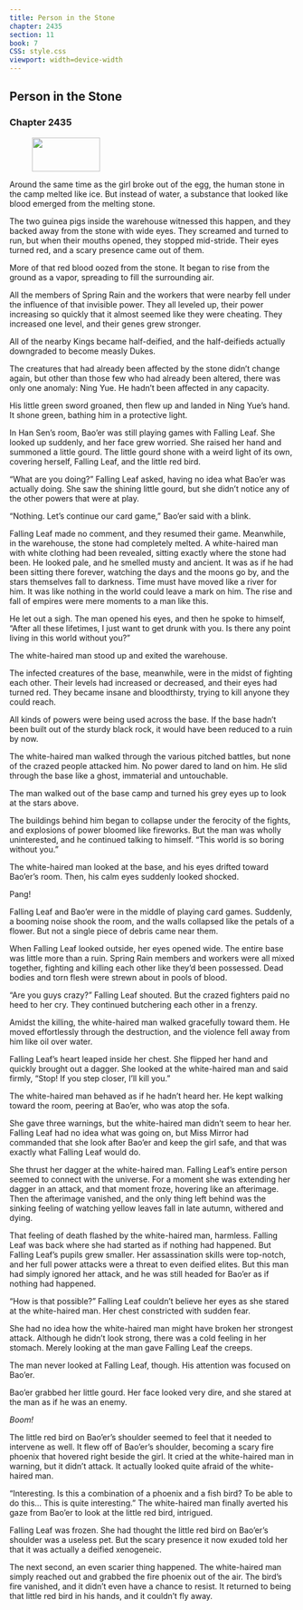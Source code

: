 ```yaml
---
title: Person in the Stone
chapter: 2435
section: 11
book: 7
CSS: style.css
viewport: width=device-width
---
```


## Person in the Stone

### Chapter 2435

<figure>
	<img src="../Images/gem.gif" alt="" id="gem" width="120" height="60" />
</figure>

Around the same time as the girl broke out of the egg, the human stone in the camp melted like ice. But instead of water, a substance that looked like blood emerged from the melting stone.

The two guinea pigs inside the warehouse witnessed this happen, and they backed away from the stone with wide eyes. They screamed and turned to run, but when their mouths opened, they stopped mid-stride. Their eyes turned red, and a scary presence came out of them.

More of that red blood oozed from the stone. It began to rise from the ground as a vapor, spreading to fill the surrounding air.

All the members of Spring Rain and the workers that were nearby fell under the influence of that invisible power. They all leveled up, their power increasing so quickly that it almost seemed like they were cheating. They increased one level, and their genes grew stronger.

All of the nearby Kings became half-deified, and the half-deifieds actually downgraded to become measly Dukes.

The creatures that had already been affected by the stone didn’t change again, but other than those few who had already been altered, there was only one anomaly: Ning Yue. He hadn’t been affected in any capacity.

His little green sword groaned, then flew up and landed in Ning Yue’s hand. It shone green, bathing him in a protective light.

In Han Sen’s room, Bao’er was still playing games with Falling Leaf. She looked up suddenly, and her face grew worried. She raised her hand and summoned a little gourd. The little gourd shone with a weird light of its own, covering herself, Falling Leaf, and the little red bird.

“What are you doing?” Falling Leaf asked, having no idea what Bao’er was actually doing. She saw the shining little gourd, but she didn’t notice any of the other powers that were at play.

“Nothing. Let’s continue our card game,” Bao’er said with a blink.

Falling Leaf made no comment, and they resumed their game. Meanwhile, in the warehouse, the stone had completely melted. A white-haired man with white clothing had been revealed, sitting exactly where the stone had been. He looked pale, and he smelled musty and ancient. It was as if he had been sitting there forever, watching the days and the moons go by, and the stars themselves fall to darkness. Time must have moved like a river for him. It was like nothing in the world could leave a mark on him. The rise and fall of empires were mere moments to a man like this.

He let out a sigh. The man opened his eyes, and then he spoke to himself, “After all these lifetimes, I just want to get drunk with you. Is there any point living in this world without you?”

The white-haired man stood up and exited the warehouse.

The infected creatures of the base, meanwhile, were in the midst of fighting each other. Their levels had increased or decreased, and their eyes had turned red. They became insane and bloodthirsty, trying to kill anyone they could reach.

All kinds of powers were being used across the base. If the base hadn’t been built out of the sturdy black rock, it would have been reduced to a ruin by now.

The white-haired man walked through the various pitched battles, but none of the crazed people attacked him. No power dared to land on him. He slid through the base like a ghost, immaterial and untouchable.

The man walked out of the base camp and turned his grey eyes up to look at the stars above.

The buildings behind him began to collapse under the ferocity of the fights, and explosions of power bloomed like fireworks. But the man was wholly uninterested, and he continued talking to himself. “This world is so boring without you.”

The white-haired man looked at the base, and his eyes drifted toward Bao’er’s room. Then, his calm eyes suddenly looked shocked.

Pang!

Falling Leaf and Bao’er were in the middle of playing card games. Suddenly, a booming noise shook the room, and the walls collapsed like the petals of a flower. But not a single piece of debris came near them.

When Falling Leaf looked outside, her eyes opened wide. The entire base was little more than a ruin. Spring Rain members and workers were all mixed together, fighting and killing each other like they’d been possessed. Dead bodies and torn flesh were strewn about in pools of blood.

“Are you guys crazy?” Falling Leaf shouted. But the crazed fighters paid no heed to her cry. They continued butchering each other in a frenzy.

Amidst the killing, the white-haired man walked gracefully toward them. He moved effortlessly through the destruction, and the violence fell away from him like oil over water.

Falling Leaf’s heart leaped inside her chest. She flipped her hand and quickly brought out a dagger. She looked at the white-haired man and said firmly, “Stop! If you step closer, I’ll kill you.”

The white-haired man behaved as if he hadn’t heard her. He kept walking toward the room, peering at Bao’er, who was atop the sofa.

She gave three warnings, but the white-haired man didn’t seem to hear her. Falling Leaf had no idea what was going on, but Miss Mirror had commanded that she look after Bao’er and keep the girl safe, and that was exactly what Falling Leaf would do.

She thrust her dagger at the white-haired man. Falling Leaf’s entire person seemed to connect with the universe. For a moment she was extending her dagger in an attack, and that moment froze, hovering like an afterimage. Then the afterimage vanished, and the only thing left behind was the sinking feeling of watching yellow leaves fall in late autumn, withered and dying.

That feeling of death flashed by the white-haired man, harmless. Falling Leaf was back where she had started as if nothing had happened. But Falling Leaf’s pupils grew smaller. Her assassination skills were top-notch, and her full power attacks were a threat to even deified elites. But this man had simply ignored her attack, and he was still headed for Bao’er as if nothing had happened.

“How is that possible?” Falling Leaf couldn’t believe her eyes as she stared at the white-haired man. Her chest constricted with sudden fear.

She had no idea how the white-haired man might have broken her strongest attack. Although he didn’t look strong, there was a cold feeling in her stomach. Merely looking at the man gave Falling Leaf the creeps.

The man never looked at Falling Leaf, though. His attention was focused on Bao’er.

Bao’er grabbed her little gourd. Her face looked very dire, and she stared at the man as if he was an enemy.

*Boom!*

The little red bird on Bao’er’s shoulder seemed to feel that it needed to intervene as well. It flew off of Bao’er’s shoulder, becoming a scary fire phoenix that hovered right beside the girl. It cried at the white-haired man in warning, but it didn’t attack. It actually looked quite afraid of the white-haired man.

“Interesting. Is this a combination of a phoenix and a fish bird? To be able to do this… This is quite interesting.” The white-haired man finally averted his gaze from Bao’er to look at the little red bird, intrigued.

Falling Leaf was frozen. She had thought the little red bird on Bao’er’s shoulder was a useless pet. But the scary presence it now exuded told her that it was actually a deified xenogeneic.

The next second, an even scarier thing happened. The white-haired man simply reached out and grabbed the fire phoenix out of the air. The bird’s fire vanished, and it didn’t even have a chance to resist. It returned to being that little red bird in his hands, and it couldn’t fly away.
